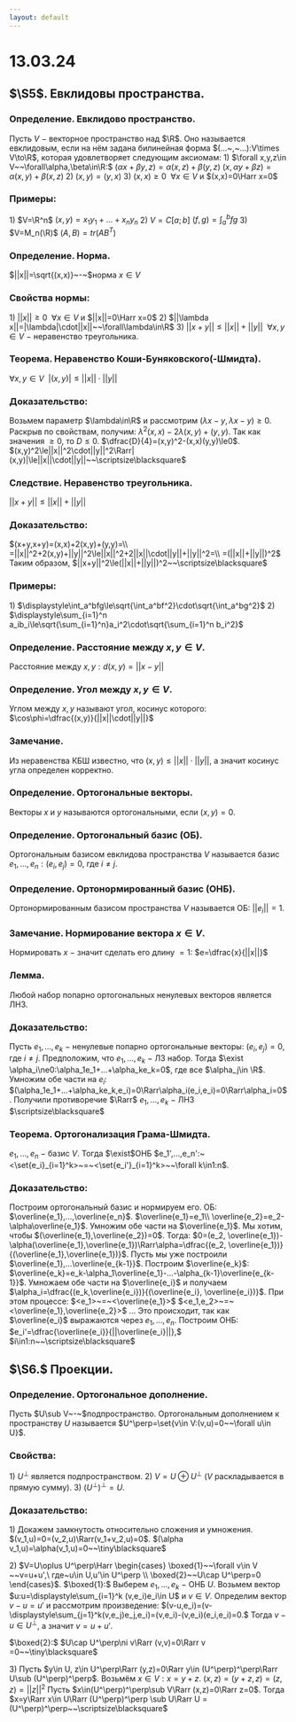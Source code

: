 ```yaml
---
layout: default
---
```

# 13.03.24

## $\S5$. Евклидовы пространства.

### Определение. Евклидово пространство.
Пусть $V~-~$векторное пространство над $\R$. Оно называется евклидовым, если на нём задана билинейная форма $(...~,~...):V\times V\to\R$, которая удовлетворяет следующим аксиомам:
$1)$ $\forall x,y,z\in V~~\forall\alpha,\beta\in\R:$
$(\alpha x + \beta y,z)=\alpha(x,z)+\beta(y,z)$
$(x,\alpha y + \beta z)=\alpha(x,y) +\beta(x,z)$
$2)$ $(x,y)=(y,x)$
$3)$ $(x,x)\ge0~~\forall x\in V$ и $(x,x)=0\Harr x=0$

### Примеры:
$1)$ $V=\R^n$  $(x,y)=x_1y_1+...+x_ny_n$
$2)$ $V=C[a;b]$  $(f,g)=\displaystyle\int_a^bfg$
$3)$ $V=M_n(\R)$  $(A,B)=tr(AB^T)$

### Определение. Норма.
$||x||=\sqrt{(x,x)}~-~$норма $x\in V$

### Свойства нормы:
$1)$ $||x||\ge0~~\forall x\in V$ и $||x||=0\Harr x=0$
$2)$ $||\lambda x||=|\lambda|\cdot||x||~~\forall\lambda\in\R$
$3)$ $||x+y||\le||x||+||y||~~\forall x,y\in V~-~$неравенство треугольника.

### Теорема. Неравенство Коши-Буняковского(-Шмидта).
$\forall x,y\in V~~ |(x,y)|\le||x||\cdot||y||$

### Доказательство:
Возьмем параметр $\lambda\in\R$ и рассмотрим $(\lambda x-y,\lambda x - y)\ge0$.
Раскрыв по свойствам, получим: $\lambda^2(x,x)-2\lambda(x,y)+(y,y)$.
Так как значения $\ge0$, то $D\le0$.
$\dfrac{D}{4}=(x,y)^2-(x,x)(y,y)\le0$.
$(x,y)^2\le||x||^2\cdot||y||^2\Rarr|(x,y)|\le||x||\cdot||y||~~\scriptsize\blacksquare$

### Следствие. Неравенство треугольника.
$||x+y||\le||x||+||y||$

### Доказательство:
$(x+y,x+y)=(x,x)+2(x,y)+(y,y)=\\
=||x||^2+2(x,y)+||y||^2\le||x||^2+2||x||\cdot||y||+||y||^2=\\
=(||x||+||y||)^2$
Таким образом, $||x+y||^2\le(||x||+||y||)^2~~\scriptsize\blacksquare$

### Примеры:
$1)$ $\displaystyle\int_a^bfg\le\sqrt{\int_a^bf^2}\cdot\sqrt{\int_a^bg^2}$
$2)$ $\displaystyle\sum_{i=1}^n a_ib_i\le\sqrt{\sum_{i=1}^n}a_i^2\cdot\sqrt{\sum_{i=1}^n b_i^2}$

### Определение. Расстояние между $x,y\in V$.
Расстояние между $x,y:d(x,y)=||x-y||$

### Определение. Угол между $x,y\in V$.
Углом между $x,y$ называют угол, косинус которого:
$\cos\phi=\dfrac{(x,y)}{||x||\cdot||y||}$

### Замечание.
Из неравенства КБШ известно, что $(x,y)\le ||x||\cdot||y||$, а значит косинус угла определен корректно.

### Определение. Ортогональные векторы.
Векторы $x$ и $y$ называются ортогональными, если $(x,y)=0$.

### Определение. Ортогональный базис (ОБ).
Ортогональным базисом евклидова пространства $V$ называется базис $e_1,...,e_n:(e_i,e_j)=0$, где $i\ne j$.

### Определение. Ортонормированный базис (ОНБ).
Ортонормированным базисом пространства $V$ называется ОБ: $||e_i||=1$.

### Замечание. Нормирование вектора $x\in V$.
Нормировать $x$ $-$ значит сделать его длину $= 1$: $e=\dfrac{x}{||x||}$

### Лемма.
Любой набор попарно ортогональных ненулевых векторов является ЛНЗ.

### Доказательство:
Пусть $e_1,...,e_k~-~$ненулевые попарно ортогональные векторы: $(e_i,e_j)=0$, где $i\ne j$.
Предположим, что $e_1,...,e_k~-~$ЛЗ набор.
Тогда $\exist \alpha_i\ne0:\alpha_1e_1+...+\alpha_ke_k=0$, где все $\alpha_j\in \R$.
Умножим обе части на $e_i$:
$(\alpha_1e_1+...+\alpha_ke_k,e_i)=0\Rarr\alpha_i(e_i,e_i)=0\Rarr\alpha_i=0$.
Получили противоречие $\Rarr$ $e_1,...,e_k~-~$ЛНЗ  $\scriptsize\blacksquare$

### Теорема. Ортогонализация Грама-Шмидта.
$e_1,...,e_n~-~$базис $V$.
Тогда $\exist$ОНБ $e_1',...,e_n':~<\set{e_i}_{i=1}^k>~=~<\set{e_i'}_{i=1}^k>~~\forall k\in1:n$.

### Доказательство:
Построим ортогональный базис и нормируем его.
ОБ: $\overline{e_1},...,\overline{e_n}$.
$\overline{e_1}=e_1\\
\overline{e_2}=e_2-\alpha\overline{e_1}$.
Умножим обе части на $\overline{e_1}$. Мы хотим, чтобы $(\overline{e_1},\overline{e_2})=0$.
Тогда: $0=(e_2, \overline{e_1})-\alpha(\overline{e_1},\overline{e_1})\Rarr\alpha=\dfrac{(e_2, \overline{e_1})}{(\overline{e_1},\overline{e_1})}$.
Пусть мы уже построили $\overline{e_1},...\overline{e_{k-1}}$. Построим $\overline{e_k}$:
$\overline{e_k}=e_k-\alpha_1\overline{e_1}-...-\alpha_{k-1}\overline{e_{k-1}}$.
Умножаем обе части на $\overline{e_i}$ и получаем $\alpha_i=\dfrac{(e_k,\overline{e_i})}{(\overline{e_i}, \overline{e_i})}$.
При этом процессе:
$<e_1>~=~<\overline{e_1}>$
$<e_1,e_2>~=~<\overline{e_1},\overline{e_2}>$
$...$
Это происходит, так как $\overline{e_i}$ выражаются через $e_1,...,e_n$.
Построим ОНБ: $e_i'=\dfrac{\overline{e_i}}{||\overline{e_i}||},$ $i\in1:n~~\scriptsize\blacksquare$

## $\S6.$ Проекции.

### Определение. Ортогональное дополнение.
Пусть $U\sub V~-~$подпространство.
Ортогональным дополнением к пространству $U$ называется
$U^\perp=\set{v\in V:(v,u)=0~~\forall u\in U}$.

### Свойства:
$1)$ $U^\perp$ является подпространством.
$2)$ $V=U\oplus U^\perp$ $(V$ раскладывается в прямую сумму$)$.
$3)$ $(U^\perp)^\perp=U$.

### Доказательство:
$1)$ Докажем замкнутость относительно сложения и умножения.
$(v_1,u)=0=(v_2,u)\Rarr(v_1+v_2,u)=0$.
$(\alpha v_1,u)=\alpha(v_1,u)=0~~\tiny\blacksquare$

$2)$ $V=U\oplus U^\perp\Harr
\begin{cases}
\boxed{1}~~\forall v\in V ~~v=u+u',\ где~u\in U,u'\in U^\perp
\\
\boxed{2}~~U\cap U^\perp=0
\end{cases}$.
$\boxed{1}:$ Выберем $e_1,...,e_k~-~$ОНБ $U$.
Возьмем вектор $u:u=\displaystyle\sum_{i=1}^k (v,e_i)e_i\in U$ и $v\in V$.
Определим вектор $v-u=u'$ и рассмотрим произведение:
$(v-u,e_i)=(v-\displaystyle\sum_{j=1}^k(v,e_j)e_j,e_i)=(v,e_i)-(v,e_i)(e_i,e_i)=0.$
Тогда $v-u\in U^\perp$, а значит $v=u+u'$.

$\boxed{2}:$ $U\cap U^\perp\ni v\Rarr (v,v)=0\Rarr v =0~~\tiny\blacksquare$

$3)$ Пусть $y\in U, z\in U^\perp\Rarr (y,z)=0\Rarr y\in (U^\perp)^\perp\Rarr U\sub (U^\perp)^\perp$.
Возьмём $x\in V:x=y + z$.
$(x,z)=(y+z,z)=(z,z)=||z||^2$
Пусть $x\in(U^\perp)^\perp\sub V\Rarr (x,z)=0\Rarr z=0$.
Тогда $x=y\Rarr x\in U\Rarr (U^\perp)^\perp \sub U\Rarr U = (U^\perp)^\perp~~\scriptsize\blacksquare$